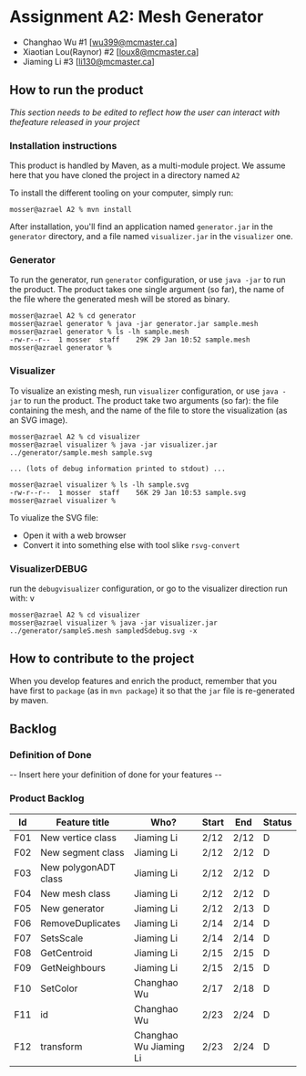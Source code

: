 # Assignment A2: Mesh Generator

  - Changhao Wu #1 [wu399@mcmaster.ca]
  - Xiaotian Lou(Raynor) #2 [loux8@mcmaster.ca]
  - Jiaming Li #3 [li130@mcmaster.ca]

## How to run the product

_This section needs to be edited to reflect how the user can interact with thefeature released in your project_

### Installation instructions

This product is handled by Maven, as a multi-module project. We assume here that you have cloned the project in a directory named `A2`

To install the different tooling on your computer, simply run:

```
mosser@azrael A2 % mvn install
```

After installation, you'll find an application named `generator.jar` in the `generator` directory, and a file named `visualizer.jar` in the `visualizer` one. 

### Generator

To run the generator, run `generator` configuration, or use `java -jar` to run the product. The product takes one single argument (so far), the name of the file where the generated mesh will be stored as binary.

```
mosser@azrael A2 % cd generator 
mosser@azrael generator % java -jar generator.jar sample.mesh
mosser@azrael generator % ls -lh sample.mesh
-rw-r--r--  1 mosser  staff    29K 29 Jan 10:52 sample.mesh
mosser@azrael generator % 
```

### Visualizer

To visualize an existing mesh, run `visualizer` configuration, or use `java -jar` to run the product. The product take two arguments (so far): the file containing the mesh, and the name of the file to store the visualization (as an SVG image).

```
mosser@azrael A2 % cd visualizer 
mosser@azrael visualizer % java -jar visualizer.jar ../generator/sample.mesh sample.svg

... (lots of debug information printed to stdout) ...

mosser@azrael visualizer % ls -lh sample.svg
-rw-r--r--  1 mosser  staff    56K 29 Jan 10:53 sample.svg
mosser@azrael visualizer %
```
To viualize the SVG file:

  - Open it with a web browser
  - Convert it into something else with tool slike `rsvg-convert`
### VisualizerDEBUG
run the  `debugvisualizer` configuration, or go to the visualizer direction run with:
v
```
mosser@azrael A2 % cd visualizer 
mosser@azrael visualizer % java -jar visualizer.jar ../generator/sampleS.mesh sampledSdebug.svg -x

```
## How to contribute to the project

When you develop features and enrich the product, remember that you have first to `package` (as in `mvn package`) it so that the `jar` file is re-generated by maven.

## Backlog

### Definition of Done

-- Insert here your definition of done for your features --

### Product Backlog

| Id | Feature title | Who? | Start | End | Status |
|:--:|---------------|------|-------|-----|--------|
|F01 | New vertice class| Jiaming Li | 2/12 | 2/12 | D |
|F02 | New segment class| Jiaming Li | 2/12 | 2/12 | D |
|F03 | New polygonADT class| Jiaming Li | 2/12 | 2/12 | D |
|F04 | New mesh class| Jiaming Li | 2/12 | 2/12 | D |
|F05 | New generator| Jiaming Li | 2/12 | 2/13 | D |
|F06 | RemoveDuplicates| Jiaming Li | 2/14 | 2/14 | D |
|F07 | SetsScale| Jiaming Li | 2/14 | 2/14 | D |
|F08 | GetCentroid| Jiaming Li | 2/15 | 2/15 | D |
|F09 | GetNeighbours| Jiaming Li | 2/15 | 2/15 | D |
|F10 | SetColor| Changhao Wu | 2/17 | 2/18 | D |
|F11 | id | Changhao Wu | 2/23 | 2/24 | D |
|F12 | transform | Changhao Wu Jiaming Li | 2/23 | 2/24 | D |
